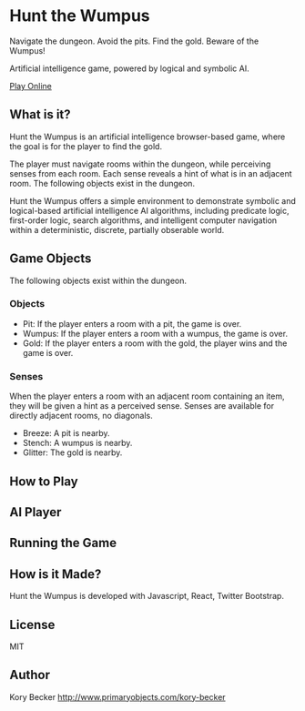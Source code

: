 Hunt the Wumpus
===============

Navigate the dungeon. Avoid the pits. Find the gold. Beware of the Wumpus!

Artificial intelligence game, powered by logical and symbolic AI.

[Play Online](http://primaryobjects.github.io/wumpus/)

## What is it?

Hunt the Wumpus is an artificial intelligence browser-based game, where the goal is for the player to find the gold.

The player must navigate rooms within the dungeon, while perceiving senses from each room. Each sense reveals a hint of what is in an adjacent room. The following objects exist in the dungeon.

Hunt the Wumpus offers a simple environment to demonstrate symbolic and logical-based artificial intelligence AI algorithms, including predicate logic, first-order logic, search algorithms, and intelligent computer navigation within a deterministic, discrete, partially obserable world.

## Game Objects

The following objects exist within the dungeon.

### Objects

- Pit: If the player enters a room with a pit, the game is over.
- Wumpus: If the player enters a room with a wumpus, the game is over.
- Gold: If the player enters a room with the gold, the player wins and the game is over.

### Senses

When the player enters a room with an adjacent room containing an item, they will be given a hint as a perceived sense. Senses are available for directly adjacent rooms, no diagonals.

- Breeze: A pit is nearby.
- Stench: A wumpus is nearby.
- Glitter: The gold is nearby.

## How to Play

## AI Player

## Running the Game

## How is it Made?

Hunt the Wumpus is developed with Javascript, React, Twitter Bootstrap.

## License

MIT

## Author

Kory Becker
http://www.primaryobjects.com/kory-becker
